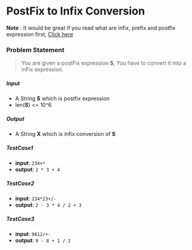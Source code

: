 # PostFix to Infix Conversion

**Note** : It would be great if you read what are infix, prefix and postfix expression first,  [Click here ](http://interactivepython.org/runestone/static/pythonds/BasicDS/InfixPrefixandPostfixExpressions.html)

### Problem Statement
> You are given a postFix expression **S**, You have to convert it into a inFix expression.

##### Input
- A String **S** which is postfix expression
- len(**S**) <= 10^6
##### Output
- A String **X** which is infix conversion of **S**

##### TestCase1
- **input**: `234+*`
- **output**: `2 * 3 + 4`

##### TestCase2
- **input**: `234*23+/-`
- **output**: `2 - 3 * 4 / 2 + 3`

##### TestCase3
- **input**: `9812/+-`
- **output**: `9 - 8 + 1 / 2`
